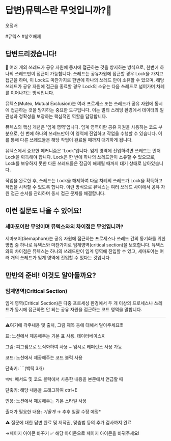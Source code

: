 # 답변)뮤텍스란 무엇입니까?🏸

오정배

#뮤텍스 #상호배제  

## 답변드리겠습니다!

<aside>
📌 여러 개의 쓰레드가 공유 자원에 동시에 접근하는 것을 방지하는 방식으로, 한번에 하나의 쓰레드만이 접근이 가능합니다. 쓰레드는 공유자원에 접근할 경우 Lock을 가지고 접근을 하며, 이 Lock도 마찬가지로 한번에 하나의 쓰레드 만이 소유할 수 있으며, 해당 쓰레드가 공유 자원에 접근을 종료할 경우 Lock의 소유는 다음 쓰레드로 넘어가며 차례를 이어나가는 방식입니다.

</aside>

뮤텍스(Mutex, Mutual Exclusion)는 여러 프로세스 또는 쓰레드가 공유 자원에 동시에 접근하는 것을 방지하는 중요한 도구입니다. 이는 멀티 스레딩 환경에서 데이터의 일관성과 정확성을 보장하는 핵심적인 역할을 담당합니다.

뮤텍스의 핵심 개념은 '임계 영역'입니다. 임계 영역이란 공유 자원을 사용하는 코드 부분으로, 한 번에 하나의 쓰레드만이 이 영역에 진입하고 작업을 수행할 수 있습니다. 이를 통해 다른 쓰레드들은 해당 작업이 완료될 때까지 대기하게 됩니다.

뮤텍스에서 중요한 메커니즘은 'Lock'입니다. 임계 영역에 진입하려면 쓰레드는 먼저 Lock을 획득해야 합니다. Lock은 한 번에 하나의 쓰레드만이 소유할 수 있으므로, Lock를 보유하지 못한 다른 쓰레드들은 잠금이 해제될 때까지 대기 상태로 남아있습니다.

작업을 완료한 후, 쓰레드는 Lock을 해제하여 다음 차례의 쓰레드가 Lock을 획득하고 작업을 시작할 수 있도록 합니다. 이런 방식으로 뮤텍스는 여러 쓰레드 사이에서 공유 자원 접근 순서를 관리하며 동시 접근 문제를 해결합니다.

## 이런 질문도 나올 수 있어요!

### 세마포어란 무엇이며 뮤텍스와의 차이점은 무엇입니까?

세마포어(Semaphore)는 공유 자원에 접근하는 프로세스나 쓰레드 간의 동기화를 위한 방법 중 하나로 뮤텍스와 마찬가지로 임계영역(critical section)을 보호합니다. 뮤텍스와의 차이점은 뮤텍스는 하나의 쓰레드만이 임계 영역에 진입할 수 있고, 세마포어는 여러 개의 쓰레드가 임계 영역에 진입할 수 있다는 것입니다.

## 만반의 준비! 이것도 알아둘까요?

### **임계영역(Critical Section)**

임계 영역(Critical Section)은 다중 프로세싱 환경에서 두 개 이상의 프로세스나 쓰레드가 동시에 접근하면 안 되는 공유 자원을 접근하는 코드 영역을 말합니다.

---

⚠️여기에 각주내용 및 출처, 그림 제목 등에 대해서 달아주세요!!!

표: 노션에서 제공해주는 기본 표 사용. 데이터베이스X

그림: 피그잼으로 도식화하여 사용 ~ 임시로 레퍼런스 사용 가능

코드: 노션에서 제공해주는 코드 블럭 사용 

단축키: ```(백틱 3개)

`백틱`: 메서드 및 코드 블럭에서 사용한 내용을 본문에서 언급할 때 

단축키: 해당 내용을 드래그하여 ctrl+E

인용: 노션에서 제공해주는 기본 스타일 사용

출처가 필요한 내용: *기울게* → 추후 일괄 수정 예정*

⚠️ 질문에 대한 답변 완료 및 저작권, 맞춤법 등의 추가 검사까지 완료

→페이지 아이콘 바꾸기 ✅ 해당 아이콘으로 페이지 아이콘을 바꿔주세요!